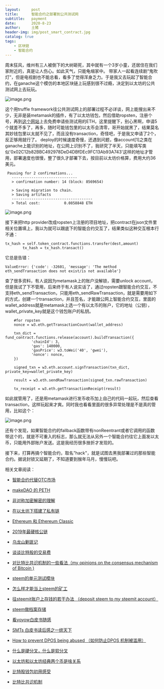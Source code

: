 ```yaml
---
layout:     post
title:      智能合约之部署到公共测试网
subtitle:   payment
date:       2020-8-23
author:     土猪
header-img: img/post_smart_contract.jpg
catalog: true
tags:
    - 区块链
    - 智能合约
---
```






周末狂风，维州有三人被倒下的大树砸死，其中就有一个3岁小童，还居住在我们家附近的，真是让人伤心。如此天气，只能龟缩家中。 带家人一起看连续剧“鬼吹灯”，但是电视剧也不能总看，看多了觉得浑身乏力。于是我又去玩起了智能合约，在ganache这个模仿的本地区块链上玩感到很不过瘾，决定到以太坊的公共测试网上去玩玩。



![image.png](https://images.hive.blog/DQmcinQLa6rmUE7XhCP8Q8eCKJNXHe77N3jp7Zm5yk9eq48/image.png)



这个用truffle framework往公共测试网上的部署过程不必详谈，网上能搜出来不少，无非是装metamask的插件，有了以太坊钱包，然后借助ropsten，注册个号，再到[这个网站](https://faucet.metamask.io/)上去免费申请些测试用的ETH，这里提醒下，别心黑啊，申请5个就差不多了，再多，随时可能钱包里的以太币会清零，哥开始就黑了，结果莫名其妙钱包里以太就不见了，而且没有transaction，奇怪吧，于是我又申请了2个，反正够用就行了。 deploy的时候速度奇慢，还遇到问题，像account[1]之类在ganache上能识别的地址，在公网上识别不了，我研究了半天，只能填写类似'0x02C12b82BBC492978DeD4DBfDEc9FC13Ab93A743'这样的地址才管用，部署速度也很慢，整了很久才部署下去，按目前以太坊价格算，费用大约36美元。

```
 Pausing for 2 confirmations...
   ------------------------------
   > confirmation number: 14 (block: 8569654)

   > Saving migration to chain.
   > Saving artifacts
   -------------------------------------
   > Total cost:           0.0858848 ETH
```





![image.png](https://images.hive.blog/DQmRqvSoZCM9RACLcuT82zywDeBxG88vawMAV5mu9bJHhir/image.png)

接下来把http provider改成ropsten上注册的项目地址，把contract在json文件里相关位置填上，我以为就可以跟底下的智能合约交互了，结果类似这种交互根本行不通：

```
tx_hash = self.token_contract.functions.transfer(dest,amount)
        tx_hash = tx_hash.transact()
```

它总是告错：

```
ValueError: {'code': -32601, 'message': 'The method eth_sendTransaction does not exist/is not available'}
```



查了很多资料，有人说因为metamask上的账户没解锁，需要unlock account，但是我试了下不管用，后来终于有人说实话了，通过ropsten跟智能合约交互，不支持eth_sendTransaction，只能用eth_sendRawTransaction，就是需要用如下的方式，创建一个transaction，并且签名，才能跟公网上智能合约交互，里面的wallet_address就是metamask上选一个有以太币的账户，它的地址（公钥），wallet_private_key就是这个钱包账户的私钥。



```
    #for ropsten
    nonce = w3.eth.getTransactionCount(wallet_address)

    txn_dict = fund_contract.functions.release(account).buildTransaction({
            'chainId': 3,
            'gas': 140000,
            'gasPrice': w3.toWei('40', 'gwei'),
            'nonce': nonce,
    })

    signed_txn = w3.eth.account.signTransaction(txn_dict, private_key=wallet_private_key)

    result = w3.eth.sendRawTransaction(signed_txn.rawTransaction)

    tx_receipt = w3.eth.getTransactionReceipt(result)
```



如此就管用了，还是用metamask进行发币收币加上自己的代码一起玩，然后查看transaction，这样玩起来才爽。同时我也看看里面的很多异常处理是不是真的管用，比如这个：



![image.png](https://images.hive.blog/DQmVZQdoPfNrZQM1sX3ZbnCUG6JMdSJDBijFngMTbJpkPSn/image.png)



还有个发现，如果智能合约的fallback函数带有nonReentrant或者它调用的函数带这个的，就是不可重入的标志，那么就无法从另外一个智能合约往它上面发以太币，只能用外部账户发送。这是我经历很多挫折才发现的。 



接下来，打算再搞个智能合约，取名”hack"，就是试图去黑我部署过的那些智能合约。据说封锁又延期了，不知道要到猴年马月，慢慢玩吧。







相关文章阅读：

- [智能合约代替OTC市场](http://livinginau.life/2019/12/10/%E6%99%BA%E8%83%BD%E5%90%88%E7%BA%A6%E4%BB%A3%E6%9B%BFotc%E5%B8%82%E5%9C%BA/)

- 
  [makeDAO 的 PETH](http://livinginau.life/2019/11/16/makeDAO_peth/)

- 
  [非对称加密解密的理解](http://livinginau.life/2017/12/05/%E9%9D%9E%E5%AF%B9%E7%A7%B0%E5%8A%A0%E5%AF%86%E8%A7%A3%E5%AF%86%E7%9A%84%E7%90%86%E8%A7%A3/)

- 
  [在以太坊下搭建了私有链](http://livinginau.life/2017/12/05/%E5%9C%A8%E4%BB%A5%E5%A4%AA%E5%9D%8A%E4%B8%8B%E6%90%AD%E5%BB%BA%E4%BA%86%E7%A7%81%E6%9C%89%E9%93%BE/)

- 
  [Ethereum 和 Ethereum Classic](http://livinginau.life/2017/12/05/Ethereum-%E5%92%8C-Ethereum-Classic/)


- [2019年最硬核公链](http://livinginau.life/2020/01/12/%E8%B0%81%E6%98%AF2019%E5%B9%B4%E6%9C%80%E7%A1%AC%E6%A0%B8%E5%85%AC%E9%93%BE/)

- [乌龙山剿匪记](http://livinginau.life/2019/11/25/%E4%B9%8C%E9%BE%99%E5%B1%B1%E5%89%BF%E5%8C%AA%E8%AE%B0/)

- [谈谈比特股的交易费](http://livinginau.life/2019/11/16/bitshares-%E6%AF%94%E7%89%B9%E8%82%A1-%E7%9A%84%E4%BA%A4%E6%98%93%E8%B4%B9/)

- [对比特比共识机制的一些看法（my opinions on the consensus mechanism of Bitcoin )](http://livinginau.life/2019/03/05/%E5%AF%B9%E6%AF%94%E7%89%B9%E6%AF%94%E5%85%B1%E8%AF%86%E6%9C%BA%E5%88%B6%E7%9A%84%E4%B8%80%E4%BA%9B%E7%9C%8B%E6%B3%95/)

- [steem的单元测试模块](http://livinginau.life/2018/10/23/steem%E7%9A%84%E5%8D%95%E5%85%83%E6%B5%8B%E8%AF%95%E6%A8%A1%E5%9D%97/)

- [怎么样才能当上steem的矿工](http://livinginau.life/2018/10/20/%E6%80%8E%E4%B9%88%E6%A0%B7%E6%89%8D%E8%83%BD%E5%BD%93%E4%B8%8Asteem%E7%9A%84%E7%9F%BF%E5%B7%A5/)

- [往steemit账户上存钱的若干办法 （deposit steem to my steemit account）](http://livinginau.life/2018/10/20/%E5%BE%80steemit%E8%B4%A6%E6%88%B7%E4%B8%8A%E5%AD%98%E9%92%B1%E7%9A%84%E8%8B%A5%E5%B9%B2%E5%8A%9E%E6%B3%95/)

- [steem做档案存储](http://livinginau.life/2018/10/20/steem-%E5%81%9A%E6%A1%A3%E6%A1%88%E5%AD%98%E5%82%A8/)

- [看yoyow白皮书随感](http://livinginau.life/2018/01/16/%E7%9C%8Byoyow%E7%99%BD%E7%9A%AE%E4%B9%A6%E9%9A%8F%E6%84%9F/)

- [SMTs 白皮书读后感之一统天下](http://livinginau.life/2017/12/06/SMTs-%E7%99%BD%E7%9A%AE%E4%B9%A6%E8%AF%BB%E5%90%8E%E6%84%9F%E4%B9%8B%E4%B8%80%E7%BB%9F%E5%A4%A9%E4%B8%8B/)

- [How to prevent DPOS being abused （如何防止DPOS 机制被滥用）](http://livinginau.life/2017/12/05/%E5%A6%82%E4%BD%95%E9%98%B2%E6%AD%A2DPOS-%E6%9C%BA%E5%88%B6%E8%A2%AB%E6%BB%A5%E7%94%A8/)

- [什么是硬分叉，什么是软分叉](http://livinginau.life/2017/12/05/%E4%BB%80%E4%B9%88%E6%98%AF%E7%A1%AC%E5%88%86%E5%8F%89-%E4%BB%80%E4%B9%88%E6%98%AF%E8%BD%AF%E5%88%86%E5%8F%89/)

- [以太坊和以太坊经典两个币是啥关系](http://livinginau.life/2017/12/05/Ethereum-%E5%92%8C-Ethereum-Classic/)

- [比特股钱包初用感受](http://livinginau.life/2017/12/05/BTS%E5%88%9D%E7%94%A8%E6%84%9F%E5%8F%97/)

- [比特比共识机制](http://livinginau.life/2019/03/05/%E5%AF%B9%E6%AF%94%E7%89%B9%E6%AF%94%E5%85%B1%E8%AF%86%E6%9C%BA%E5%88%B6%E7%9A%84%E4%B8%80%E4%BA%9B%E7%9C%8B%E6%B3%95/)
